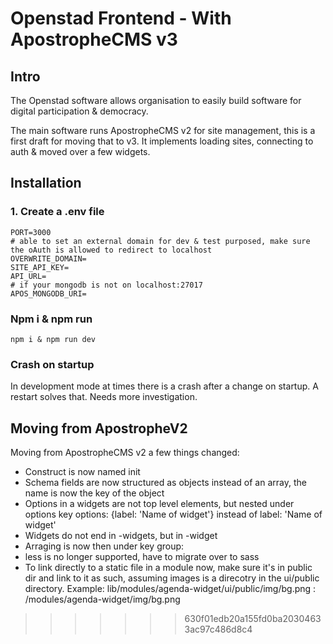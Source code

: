 # Openstad Frontend - With ApostropheCMS v3

## Intro
The Openstad software allows organisation to easily build software for digital participation & democracy.

The main software runs ApostropheCMS v2 for site management, this is a first draft for moving that to v3. It implements loading sites, connecting to auth & moved over a few widgets.

## Installation
### 1. Create a .env file
```
PORT=3000
# able to set an external domain for dev & test purposed, make sure the oAuth is allowed to redirect to localhost
OVERWRITE_DOMAIN=
SITE_API_KEY=
API_URL=
# if your mongodb is not on localhost:27017
APOS_MONGODB_URI=
```
### Npm i & npm run
```
npm i & npm run dev
```

### Crash on startup
In development mode at times there is a crash after a change on startup. 
A restart solves that. Needs more investigation.

## Moving from ApostropheV2 
Moving from ApostropheCMS v2 a few things changed:

- Construct is now named init
- Schema fields are now structured as objects instead of an array, the name is now the key of the object
- Options in a widgets are not top level elements, but nested under options key options: {label: 'Name of widget'} instead of label: 'Name of widget'
- Widgets do not end in -widgets, but in -widget
- Arraging is now then under key group:
- less is no longer supported, have to migrate  over to sass
- To link directly to a static file in a module now, make sure it's in public dir and link to it as such, assuming images is a direcotry in the ui/public directory. Example: lib/modules/agenda-widget/ui/public/img/bg.png : /modules/agenda-widget/img/bg.png
>>>>>>> 630f01edb20a155fd0ba20304633ac97c486d8c4
